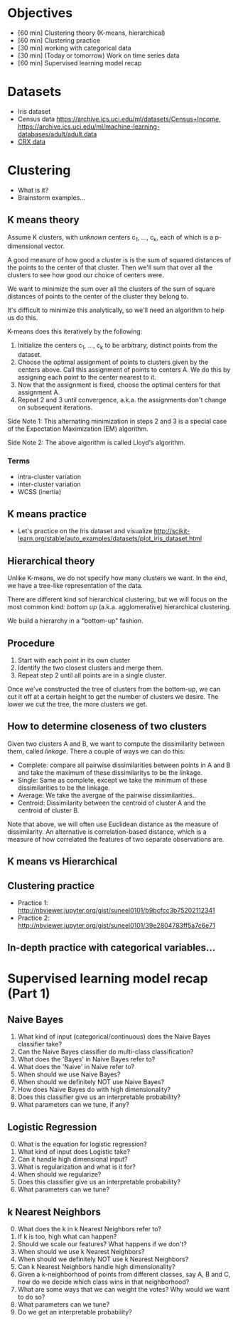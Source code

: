 # Objectives
- [60 min] Clustering theory (K-means, hierarchical)
- [60 min] Clustering practice
- [30 min] working with categorical data
- [30 min] (Today or tomorrow) Work on time series data
- [60 min] Supervised learning model recap

# Datasets
- Iris dataset
- Census data https://archive.ics.uci.edu/ml/datasets/Census+Income, https://archive.ics.uci.edu/ml/machine-learning-databases/adult/adult.data
- [CRX data](http://archive.ics.uci.edu/ml/machine-learning-databases/credit-screening/crx.data)

# Clustering
- What is it?
- Brainstorm examples...

## K means theory
Assume K clusters, with *unknown* centers c<sub>1</sub>, ..., c<sub>k</sub>, each of which is a p-dimensional vector.

A good measure of how good a cluster is is the sum of squared distances of the points to the center of that cluster. Then we'll sum that over all the clusters to see how good our choice of centers were.

We want to minimize the sum over all the clusters of the sum of square distances of points to the center of the cluster they belong to.

It's difficult to minimize this analytically, so we'll need an algorithm to help us do this.

K-means does this iteratively by the following:

1. Initialize the centers c<sub>1</sub>, ..., c<sub>k</sub> to be arbitrary, distinct points from the dataset.
2. Choose the optimal assignment of points to clusters given by the centers above. Call this assignment of points to centers A. We do this by assigning each point to the center nearest to it.
3. Now that the assignment is fixed, choose the optimal centers for that assignment A.
4. Repeat 2 and 3 until convergence, a.k.a. the assignments don't change on subsequent iterations.

Side Note 1: This alternating minimization in steps 2 and 3 is a special case of the Expectation Maximization (EM) algorithm.

Side Note 2: The above algorithm is called Lloyd's algorithm.

### Terms
- intra-cluster variation
- inter-cluster variation
 - WCSS (inertia)

## K means practice
- Let's practice on the Iris dataset and visualize http://scikit-learn.org/stable/auto_examples/datasets/plot_iris_dataset.html


## Hierarchical theory
Unlike K-means, we do not specify how many clusters we want. In the end, we have a tree-like representation of the data.

There are different kind sof hierarchical clustering, but we will focus on the most common kind: *bottom up* (a.k.a. agglomerative) hierarchical clustering.

We build a hierarchy in a "bottom-up" fashion.

## Procedure
1. Start with each point in its own cluster
2. Identify the two closest clusters and merge them.
3. Repeat step 2 until all points are in a single cluster.

Once we've constructed the tree of clusters from the bottom-up, we can cut it off at a certain height to get the number of clusters we desire. The lower we cut the tree, the more clusters we get.

## How to determine closeness of two clusters

Given two clusters A and B, we want to compute the dissimilarity between them, called *linkage*. There a couple of ways we can do this:

- Complete: compare all pairwise dissimilarities between points in A and B and take the maximum of these dissimilaritys to be the linkage.
- Single: Same as complete, except we take the minimum of these dissimilarities to be the linkage.
- Average: We take the avergae of the pairwise dissimilarities..
- Centroid: Dissimilarity between the centroid of cluster A and the centroid of cluster B.

Note that above, we will often use Euclidean distance as the measure of dissimilarity. An alternative is correlation-based distance, which is a measure of how correlated the features of two separate observations are.

## K means vs Hierarchical

## Clustering practice
- Practice 1: http://nbviewer.jupyter.org/gist/suneel0101/b9bcfcc3b75202112341
- Practice 2: http://nbviewer.jupyter.org/gist/suneel0101/39e2804783ff5a7c6e71

## In-depth practice with categorical variables...

# Supervised learning model recap (Part 1)
## Naive Bayes
1. What kind of input (categorical/continuous) does the Naive Bayes classifier take?
2. Can the Naive Bayes classifier do multi-class classification?
3. What does the 'Bayes' in Naive Bayes refer to?
4. What does the 'Naive' in Naive refer to?
5. When should we use Naive Bayes?
6. When should we definitely NOT use Naive Bayes?
7. How does Naive Bayes do with high dimensionality?
8. Does this classifier give us an interpretable probability?
9. What parameters can we tune, if any?

## Logistic Regression
0. What is the equation for logistic regression?
1. What kind of input does Logistic take?
2. Can it handle high dimensional input?
3. What is regularization and what is it for?
4. When should we regularize?
6. Does this classifier give us an interpretable probability?
7. What parameters can we tune?

## k Nearest Neighbors
0. What does the k in k Nearest Neighbors refer to?
1. If k is too, high what can happen?
2. Should we scale our features? What happens if we don't?
3. When should we use k Nearest Neighbors?
4. When should we definitely NOT use k Nearest Neighbors?
5. Can k Nearest Neighbors handle high dimensionality?
6. Given a k-neighborhood of points from different classes, say A, B and C, how do we decide which class wins in that neighborhood?
7. What are some ways that we can weight the votes? Why would we want to do so?
8. What parameters can we tune?
9. Do we get an interpretable probability?